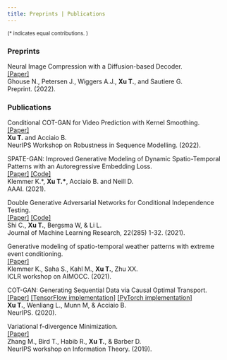 ```yaml
---
title: Preprints | Publications 
---
```


<small> (\* indicates equal contributions. ) </small> 

### Preprints

Neural Image Compression with a Diffusion-based Decoder. \
[[Paper]](https://arxiv.org/pdf/2301.05489.pdf) \
Ghouse N., Petersen J., Wiggers A.J., **Xu T.**, and Sautiere G. \
Preprint. (2022).


### Publications

Conditional COT-GAN for Video Prediction with Kernel Smoothing. \
[[Paper]](https://arxiv.org/pdf/2106.05658.pdf) \
**Xu T.** and Acciaio B. \
NeurIPS Workshop on Robustness in Sequence Modelling. (2022).

SPATE-GAN: Improved Generative Modeling of Dynamic Spatio-Temporal Patterns with an Autoregressive Embedding Loss. \
[[Paper]](https://arxiv.org/pdf/2109.15044.pdf) [[Code]](https://github.com/konstantinklemmer/spate-gan) \
Klemmer K.\*, **Xu T.\***, Acciaio B. and Neill D. \
AAAI. (2021). 

Double Generative Adversarial Networks for Conditional Independence Testing. \
[[Paper]](https://arxiv.org/pdf/2006.02615.pdf) [[Code]](https://github.com/tianlinxu312/dgcit) \
Shi C., **Xu T.**, Bergsma W, & Li L. \
Journal of Machine Learning Research, 22(285) 1-32. (2021).

Generative modeling of spatio-temporal weather patterns with extreme event conditioning. \
[[Paper]](https://arxiv.org/pdf/2104.12469.pdf) \
Klemmer K., Saha S., Kahl M., **Xu T.**, Zhu XX. \
ICLR workshop on AIMOCC. (2021).

COT-GAN: Generating Sequential Data via Causal Optimal Transport. \
[[Paper]](https://papers.nips.cc/paper/2020/file/641d77dd5271fca28764612a028d9c8e-Paper.pdf) [[TensorFlow implementation]](https://github.com/tianlinxu312/cot-gan) [[PyTorch implementation]](https://github.com/tianlinxu312/cot-gan-pytorch) \
**Xu T.**, Wenliang L., Munn M, & Acciaio B.  \
NeurIPS. (2020).

Variational f-divergence Minimization. \
[[Paper]](https://arxiv.org/pdf/1907.11891.pdf) \
Zhang M., Bird T., Habib R., **Xu T.**, & Barber D. \
NeurIPS workshop on Information Theory. (2019). 
